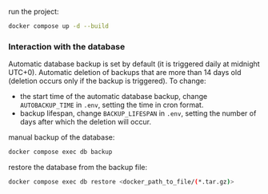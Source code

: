 run the project:
```bash
docker compose up -d --build
```

### Interaction with the database
Automatic database backup is set by default (it is triggered daily at midnight UTC+0).
Automatic deletion of backups that are more than 14 days old (deletion occurs only if the backup is triggered).
To change:
- the start time of the automatic database backup, change `AUTOBACKUP_TIME` in `.env`, setting the time in cron format.
- backup lifespan, change `BACKUP_LIFESPAN` in `.env`, setting the number of days after which the deletion will occur.

manual backup of the database:
```bash
docker compose exec db backup
```

restore the database from the backup file:
```bash
docker compose exec db restore <docker_path_to_file/(*.tar.gz)>
```